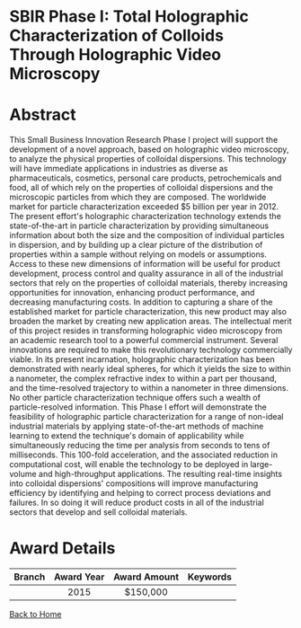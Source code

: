 
SBIR Phase I: Total Holographic Characterization of Colloids Through Holographic Video Microscopy
=================================================================================================

# Abstract


This Small Business Innovation Research Phase I project will support the development of a novel approach, based on holographic video microscopy, to analyze the physical properties of colloidal dispersions. This technology will have immediate applications in industries as diverse as pharmaceuticals, cosmetics, personal care products, petrochemicals and food, all of which rely on the properties of colloidal dispersions and the microscopic particles from which they are composed. The worldwide market for particle characterization exceeded $5 billion per year in 2012. The present effort's holographic characterization technology extends the state-of-the-art in particle characterization by providing simultaneous information about both the size and the composition of individual particles in dispersion, and by building up a clear picture of the distribution of properties within a sample without relying on models or assumptions. Access to these new dimensions of information will be useful for product development, process control and quality assurance in all of the industrial sectors that rely on the properties of colloidal materials, thereby increasing opportunities for innovation, enhancing product performance, and decreasing manufacturing costs. In addition to capturing a share of the established market for particle characterization, this new product may also broaden the market by creating new application areas. The intellectual merit of this project resides in transforming holographic video microscopy from an academic research tool to a powerful commercial instrument. Several innovations are required to make this revolutionary technology commercially viable. In its present incarnation, holographic characterization has been demonstrated with nearly ideal spheres, for which it yields the size to within a nanometer, the complex refractive index to within a part per thousand, and the time-resolved trajectory to within a nanometer in three dimensions. No other particle characterization technique offers such a wealth of particle-resolved information. This Phase I effort will demonstrate the feasibility of holographic particle characterization for a range of non-ideal industrial materials by applying state-of-the-art methods of machine learning to extend the technique's domain of applicability while simultaneously reducing the time per analysis from seconds to tens of milliseconds. This 100-fold acceleration, and the associated reduction in computational cost, will enable the technology to be deployed in large-volume and high-throughput applications. The resulting real-time insights into colloidal dispersions' compositions will improve manufacturing efficiency by identifying and helping to correct process deviations and failures. In so doing it will reduce product costs in all of the industrial sectors that develop and sell colloidal materials.  

# Award Details

|Branch|Award Year|Award Amount|Keywords|
| :---: | :---: | :---: | :---: |
||2015|$150,000||
  
  


[Back to Home](https://github.com/chrischow/dod_sbir_awards/JT/#191)